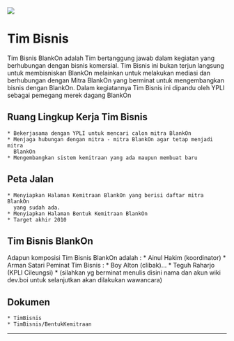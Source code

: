 <img src="https://badgen.net/badge/wiki/kadaluarsa/red?icon=github">

# Tim Bisnis

Tim Bisnis BlankOn adalah Tim bertanggung jawab dalam kegiatan yang berhubungan dengan bisnis komersial. Tim Bisnis ini bukan terjun langsung untuk
membisniskan BlankOn melainkan untuk melakukan mediasi dan berhubungan dengan Mitra BlankOn yang berminat untuk mengembangkan bisnis dengan BlankOn. Dalam
kegiatannya Tim Bisnis ini dipandu oleh YPLI sebagai pemegang merek dagang BlankOn

## Ruang Lingkup Kerja Tim Bisnis 
    * Bekerjasama dengan YPLI untuk mencari calon mitra BlankOn
    * Menjaga hubungan dengan mitra - mitra BlankOn agar tetap menjadi mitra
      BlankOn
    * Mengembangkan sistem kemitraan yang ada maupun membuat baru
## Peta Jalan 
    * Menyiapkan Halaman Kemitraan BlankOn yang berisi daftar mitra BlankOn
      yang sudah ada.
    * Menyiapkan Halaman Bentuk Kemitraan BlankOn
    * Target akhir 2010
## Tim Bisnis BlankOn 
Adapun komposisi Tim Bisnis BlankOn adalah :
    * Ainul Hakim (koordinator)
    * Arman Satari
Peminat Tim Bisnis :
    * Boy Alton (clibak)...
    * Teguh Raharjo (KPLI Cileungsi)
    * (silahkan yg berminat menulis disini nama dan akun wiki dev.boi untuk
      selanjutkan akan dilakukan wawancara)
## Dokumen 
    * TimBisnis
    * TimBisnis/BentukKemitraan



---
 



